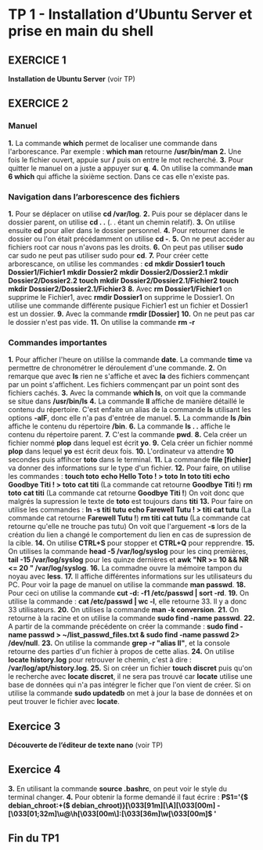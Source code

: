 # TP 1 - Installation d’Ubuntu Server et prise en main du shell
## EXERCICE 1
**Installation de Ubuntu Server** (voir TP)
## EXERCICE 2
### Manuel
**1.** La commande **which** permet de localiser une commande dans l'arborescance.
Par exemple : **which man** retourne **/usr/bin/man**
**2.** Une fois le fichier ouvert, appuie sur **/** puis on entre le mot recherché.
**3.** Pour quitter le manuel on a juste a appuyer sur **q**.
**4.** On utilise la commande **man 6 which** qui affiche la sixième section. Dans ce cas elle n'existe pas.
### Navigation dans l’arborescence des fichiers
**1.** Pour se déplacer on utilise **cd /var/log**.
**2.** Puis pour se déplacer dans le dossier parent, on utilise **cd . .** (. . étant un chemin relatif).
**3.** On utilise ensuite **cd** pour aller dans le dossier personnel.
**4.** Pour retourner dans le dossier ou l'on était précédamment on utilise **cd -**.
**5.** On ne peut accéder au fichiers root car nous n'avons pas les droits.
**6.** On peut pas utiliser **sudo** car sudo ne peut pas utiliser sudo pour **cd**.
**7.** Pour créer cette arborescance, on utilise les commandes :
**cd**
**mkdir Dossier1**
**touch Dossier1/Fichier1**
**mkdir Dossier2**
**mkdir Dossier2/Dossier2.1**
**mkdir Dossier2/Dossier2.2**
**touch mkdir Dossier2/Dossier2.1/Fichier2**
**touch mkdir Dossier2/Dossier2.1/Fichier3**
**8.** Avec **rm Dossier1/Fichier1** on supprime le Fichier1, avec **rmdir Dossier1** on supprime le Dossier1. On utilise une commande différente pusique Fichier1 est un fichier et Dossier1 est un dossier.
**9.** Avec la commande **rmdir [Dossier]**
**10.** On ne peut pas car le dossier n'est pas vide.
**11.** On utilise la commande **rm -r**
### Commandes importantes
**1.** Pour afficher l'heure on utililse la commande **date**. La commande **time** va permettre de chronométrer le déroulement d'une commande.
**2.** On remarque que avec **ls** rien ne s'affiche et avec **la** des fichiers commençant par un point s'affichent. Les fichiers commençant par un point sont des fichiers cachés.
**3.** Avec la commande **which ls**, on voit que la commande se situe dans **/usr/bin/ls**
**4.** La commande **ll** affiche de manière détaillé le contenu du répertoire. C'est enfaite un alias de la commande **ls** utilisant les options **-alF**, donc elle n'a pas d'entrée de manuel.
**5.** La commande **ls /bin** affiche le contenu du répertoire **/bin**.
**6.** La commande **ls . .** affiche le contenu du répertoire parent.
**7.** C'est la commande **pwd**.
**8.** Cela créer un fichier nommé **plop** dans lequel est écrit **yo**.
**9.** Cela créer un fichier nommé **plop** dans lequel **yo** est écrit deux fois.
**10.** L'ordinateur va attendre **10** secondes puis affihcer **toto** dans le terminal.
**11.** La commande **file [fichier]** va donner des informations sur le type d'un fichier.
**12.** Pour faire, on utilise les commandes :
**touch toto**
**echo Hello Toto ! > toto**
**ln toto titi**
**echo Goodbye Titi ! > toto**
**cat titi**
(La commande cat retourne **Goodbye Titi !**)
**rm toto**
**cat titi**
(La commande cat retourne **Goodbye Titi !**)
On voit donc que malgrés la supression le texte de **toto** est toujours dans **titi**
**13.** Pour faire on utilise les commandes :
**ln -s titi tutu**
**echo Farewell Tutu ! > titi**
**cat tutu**
(La commande cat retourne **Farewell Tutu !**)
**rm titi**
**cat tutu**
(La commande cat retourne qu'elle ne trouche pas tutu)
On voit que l'arguement **-s** lors de la création du lien a changé le comportement du lien en cas de supression de la cible.
**14.** On utilise **CTRL+S** pour stopper et **CTRL+Q** pour repprendre.
**15.** On utilises la commande **head -5 /var/log/syslog** pour les cinq premières, **tail -15 /var/log/syslog** pour les quinze dernières et **awk "NR >= 10 && NR <= 20 " /var/log/syslog**.
**16.** La commadne ouvre la mémoire tampon du noyau avec **less**.
**17.** Il affiche différentes informations sur les utilisateurs du PC. Pour voir la page de manuel on  utilise la commande **man passwd**.
**18.** Pour ceci on utilise la commande **cut -d: -f1 /etc/passwd | sort -rd**.
**19.** On utilise la commande : **cat /etc/passwd | wc -l**, elle retourne 33. Il y a donc 33 utilisateurs.
**20.** On utilises la commande **man -k conversion**.
**21.** On retourne à la racine et on utilise la commande **sudo find -name passwd**.
**22.** A partir de la commande précédente on créer la commande : **sudo find -name passwd > ~/list_passwd_files.txt & sudo find -name passwd 2> /dev/null**.
**23.** On utilise la commande **grep -r "alias ll"**, et la console retourne des parties d'un fichier à propos de cette alias.
**24.** On utilise **locate history.log** pour retrouver le chemin, c'est à dire : **/var/log/apt/history.log**.
**25.** Si on créer un fichier **touch discret** puis qu'on le recherche avec **locate discret**, il ne sera pas trouvé car **locate** utilise une base de données qui n'a pas intégrer le ficher que l'on vient de créer. Si on utilise la commande **sudo updatedb** on met à jour la base de données et on peut trouver le fichier avec **locate**.
## Exercice 3
**Découverte de l’éditeur de texte nano** (voir TP)
## Exercice 4
**3.** En utilisant la commande **source .bashrc**, on peut voir le style du terminal changer.
**4.** Pour obtenir la forme demandé il faut écrire : **PS1='{$ debian_chroot:+($ debian_chroot)}\[\033[91m\][\A]\[\033[00m\] - \[\033[01;32m\]\u@\h\[\033[00m\\]:\[\033[36m\]\w\[\033[00m\]\$ '**
## Fin du TP1